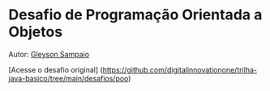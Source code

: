 # Desafio de Programação Orientada a Objetos
Autor: [Gleyson Sampaio](https://github.com/glysns)

[Acesse o desafio original] (https://github.com/digitalinnovationone/trilha-java-basico/tree/main/desafios/poo)